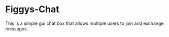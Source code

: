 # Figgys-Chat
This is a simple gui chat box that allows multiple users to join and exchange messages.

